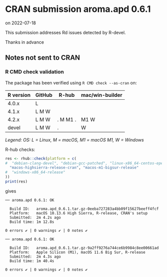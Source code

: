 # CRAN submission aroma.apd 0.6.1

on 2022-07-18

This submission addresses Rd issues detected by R-devel.

Thanks in advance


## Notes not sent to CRAN

### R CMD check validation

The package has been verified using `R CMD check --as-cran` on:

| R version     | GitHub | R-hub    | mac/win-builder |
| ------------- | ------ | -------- | --------------- |
| 4.0.x         | L      |          |                 |
| 4.1.x         | L M W  |          |                 |
| 4.2.x         | L M W  | . M M1 . | M1 W            |
| devel         | L M W  | .        |    W            |

*Legend: OS: L = Linux, M = macOS, M1 = macOS M1, W = Windows*


R-hub checks:

```r
res <- rhub::check(platform = c(
#  "debian-clang-devel", "debian-gcc-patched", "linux-x86_64-centos-epel",
  "macos-highsierra-release-cran", "macos-m1-bigsur-release"
#  "windows-x86_64-release"
))
print(res)
```

gives

```
── aroma.apd 0.6.1: OK

  Build ID:   aroma.apd_0.6.1.tar.gz-0eeba727283a4bb09f15627beeff4fcf
  Platform:   macOS 10.13.6 High Sierra, R-release, CRAN's setup
  Submitted:  2m 4.2s ago
  Build time: 1m 12.8s

0 errors ✔ | 0 warnings ✔ | 0 notes ✔

── aroma.apd 0.6.1: OK

  Build ID:   aroma.apd_0.6.1.tar.gz-9a2ff9276a744ce6b9984c8ee00661ad
  Platform:   Apple Silicon (M1), macOS 11.6 Big Sur, R-release
  Submitted:  2m 4.3s ago
  Build time: 1m 40.4s

0 errors ✔ | 0 warnings ✔ | 0 notes ✔
```
